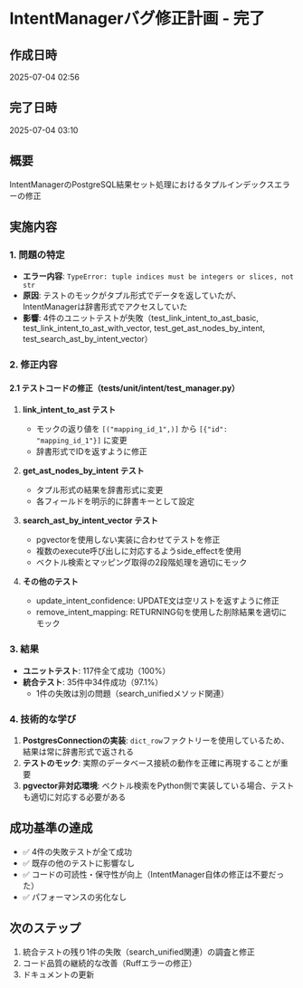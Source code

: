 # IntentManagerバグ修正計画 - 完了

## 作成日時
2025-07-04 02:56

## 完了日時
2025-07-04 03:10

## 概要
IntentManagerのPostgreSQL結果セット処理におけるタプルインデックスエラーの修正

## 実施内容

### 1. 問題の特定
- **エラー内容**: `TypeError: tuple indices must be integers or slices, not str`
- **原因**: テストのモックがタプル形式でデータを返していたが、IntentManagerは辞書形式でアクセスしていた
- **影響**: 4件のユニットテストが失敗（test_link_intent_to_ast_basic, test_link_intent_to_ast_with_vector, test_get_ast_nodes_by_intent, test_search_ast_by_intent_vector）

### 2. 修正内容

#### 2.1 テストコードの修正（tests/unit/intent/test_manager.py）
1. **link_intent_to_ast テスト**
   - モックの返り値を `[("mapping_id_1",)]` から `[{"id": "mapping_id_1"}]` に変更
   - 辞書形式でIDを返すように修正

2. **get_ast_nodes_by_intent テスト**
   - タプル形式の結果を辞書形式に変更
   - 各フィールドを明示的に辞書キーとして設定

3. **search_ast_by_intent_vector テスト**
   - pgvectorを使用しない実装に合わせてテストを修正
   - 複数のexecute呼び出しに対応するようside_effectを使用
   - ベクトル検索とマッピング取得の2段階処理を適切にモック

4. **その他のテスト**
   - update_intent_confidence: UPDATE文は空リストを返すように修正
   - remove_intent_mapping: RETURNING句を使用した削除結果を適切にモック

### 3. 結果
- **ユニットテスト**: 117件全て成功（100%）
- **統合テスト**: 35件中34件成功（97.1%）
  - 1件の失敗は別の問題（search_unifiedメソッド関連）

### 4. 技術的な学び
1. **PostgresConnectionの実装**: `dict_row`ファクトリーを使用しているため、結果は常に辞書形式で返される
2. **テストのモック**: 実際のデータベース接続の動作を正確に再現することが重要
3. **pgvector非対応環境**: ベクトル検索をPython側で実装している場合、テストも適切に対応する必要がある

## 成功基準の達成
- ✅ 4件の失敗テストが全て成功
- ✅ 既存の他のテストに影響なし
- ✅ コードの可読性・保守性が向上（IntentManager自体の修正は不要だった）
- ✅ パフォーマンスの劣化なし

## 次のステップ
1. 統合テストの残り1件の失敗（search_unified関連）の調査と修正
2. コード品質の継続的な改善（Ruffエラーの修正）
3. ドキュメントの更新